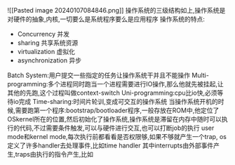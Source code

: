 ![[Pasted image 20240107084846.png]]
操作系统的三级结构如上,操作系统是对硬件的抽象,内核,一切要么是系统程序要么是应用程序
操作系统的特点: 
- Concurrency 并发
- sharing 共享系统资源
- virtualization 虚拟化
- asynchronization 异步

Batch System:用户提交一些指定的任务让操作系统干并且不能操作
Multi-programming:多个进程同时跑当一个进程需要进行IO操作,那么他就先被挂起,让其他的先跑,这个过程叫做context-switch
Uni-programming:cpu比io快,必须等待io完成
Time-sharing:时间片轮训,变成可交互的操作系统
当操作系统开机的时候,需要跑第一个程序:bootstrap/bootloader程序,一般存放在ROM中,他定位了OSkernel所在的位置,然后初始化了操作系统,操作系统是滞留在内存中随时可以执行的代码,不过需要条件触发,可以与硬件进行交互,也可以打断job的执行
user mode和kernel mode,每次执行前都看看是否权限够,如果不够就产生一个trap,
os定义了许多handler去处理事件,比如time handler 其中interrupts由外部事件产生,traps由执行的指令产生,比如